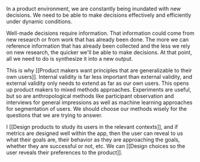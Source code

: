 In a product environment, we are constantly being inundated with new decisions. We need to be able to make decisions effectively and efficiently under dynamic conditions.

Well-made decisions require information. That information could come from new research or from work that has already been done. The more we can reference information that has already been collected and the less we rely on new research, the quicker we'll be able to make decisions. At that point, all we need to do is synthesize it into a new output.

This is why [[Product makers want principles that are generalizable to their own users]]. Internal validity is far less important than external validity, and external validity only needs to extend as far as our own users. This opens up product makers to mixed methods approaches. Experiments are useful, but so are anthropological methods like participant observation and interviews for general impressions as well as machine learning approaches for segmentation of users. We should choose our methods wisely for the questions that we are trying to answer.

I [[Design products to study its users in the relevant contexts]], and if metrics are designed well within the app, then the user can reveal to us what their goals are, their behavior as they are approaching the goals, whether they are successful or not, etc. We can [[Design choices so the user reveals their preferences to the product]].